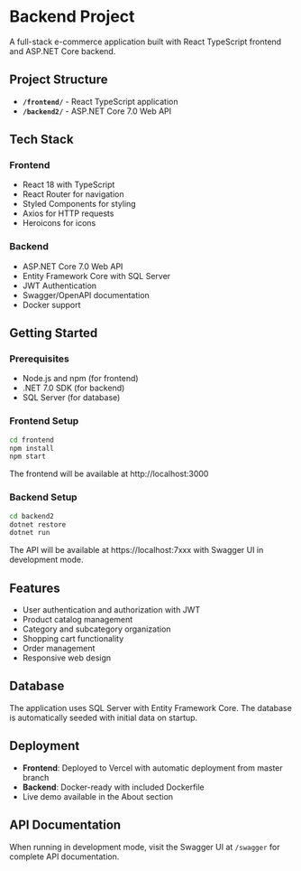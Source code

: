 # Backend Project

A full-stack e-commerce application built with React TypeScript frontend and ASP.NET Core backend.

## Project Structure

- **`/frontend/`** - React TypeScript application
- **`/backend2/`** - ASP.NET Core 7.0 Web API

## Tech Stack

### Frontend
- React 18 with TypeScript
- React Router for navigation
- Styled Components for styling
- Axios for HTTP requests
- Heroicons for icons

### Backend
- ASP.NET Core 7.0 Web API
- Entity Framework Core with SQL Server
- JWT Authentication
- Swagger/OpenAPI documentation
- Docker support

## Getting Started

### Prerequisites
- Node.js and npm (for frontend)
- .NET 7.0 SDK (for backend)
- SQL Server (for database)

### Frontend Setup
```bash
cd frontend
npm install
npm start
```
The frontend will be available at http://localhost:3000

### Backend Setup
```bash
cd backend2
dotnet restore
dotnet run
```
The API will be available at https://localhost:7xxx with Swagger UI in development mode.

## Features

- User authentication and authorization with JWT
- Product catalog management
- Category and subcategory organization
- Shopping cart functionality
- Order management
- Responsive web design

## Database

The application uses SQL Server with Entity Framework Core. The database is automatically seeded with initial data on startup.

## Deployment

- **Frontend**: Deployed to Vercel with automatic deployment from master branch
- **Backend**: Docker-ready with included Dockerfile
- Live demo available in the About section

## API Documentation

When running in development mode, visit the Swagger UI at `/swagger` for complete API documentation.
